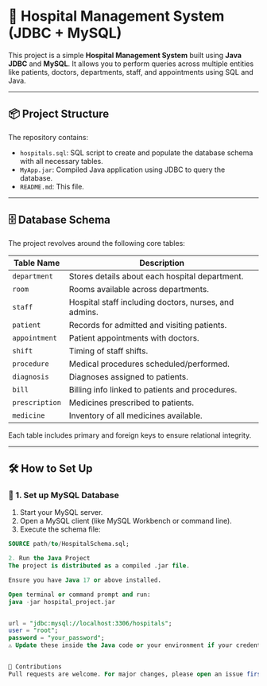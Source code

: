   # 🏥 Hospital Management System (JDBC + MySQL)

This project is a simple **Hospital Management System** built using **Java JDBC** and **MySQL**. It allows you to perform queries across multiple entities like patients, doctors, departments, staff, and appointments using SQL and Java.

---

## 📦 Project Structure

The repository contains:
- `hospitals.sql`: SQL script to create and populate the database schema with all necessary tables.
- `MyApp.jar`: Compiled Java application using JDBC to query the database.
- `README.md`: This file.

---

## 🗄️ Database Schema

The project revolves around the following core tables:

| Table Name      | Description |
|------------------|-------------|
| `department`     | Stores details about each hospital department. |
| `room`           | Rooms available across departments. |
| `staff`          | Hospital staff including doctors, nurses, and admins. |
| `patient`        | Records for admitted and visiting patients. |
| `appointment`    | Patient appointments with doctors. |
| `shift`          | Timing of staff shifts. |
| `procedure`      | Medical procedures scheduled/performed. |
| `diagnosis`      | Diagnoses assigned to patients. |
| `bill`           | Billing info linked to patients and procedures. |
| `prescription`   | Medicines prescribed to patients. |
| `medicine`       | Inventory of all medicines available. |

Each table includes primary and foreign keys to ensure relational integrity.

---

## 🛠️ How to Set Up

### 🧾 1. Set up MySQL Database

1. Start your MySQL server.
2. Open a MySQL client (like MySQL Workbench or command line).
3. Execute the schema file:

```sql
SOURCE path/to/HospitalSchema.sql;

2. Run the Java Project
The project is distributed as a compiled .jar file.

Ensure you have Java 17 or above installed.

Open terminal or command prompt and run:
java -jar hospital_project.jar


url = "jdbc:mysql://localhost:3306/hospitals";
user = "root";
password = "your_password";
⚠️ Update these inside the Java code or your environment if your credentials differ.


🙌 Contributions
Pull requests are welcome. For major changes, please open an issue first to discuss what you'd like to change.

